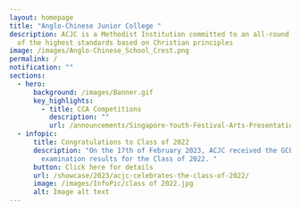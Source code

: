 ```yaml
---
layout: homepage
title: "Anglo-Chinese Junior College "
description: ACJC is a Methodist Institution committed to an all-round education
  of the highest standards based on Christian principles
image: /images/Anglo-Chinese_School_Crest.png
permalink: /
notification: ""
sections:
  - hero:
      background: /images/Banner.gif
      key_highlights:
        - title: CCA Competitions
          description: ""
          url: /announcements/Singapore-Youth-Festival-Arts-Presentation-2022/
  - infopic:
      title: Congratulations to Class of 2022
      description: "On the 17th of February 2023, ACJC received the GCE A-Level
        examination results for the Class of 2022. "
      button: Click here for details
      url: /showcase/2023/acjc-celebrates-the-class-of-2022/
      image: /images/InfoPic/class of 2022.jpg
      alt: Image alt text
---
```

